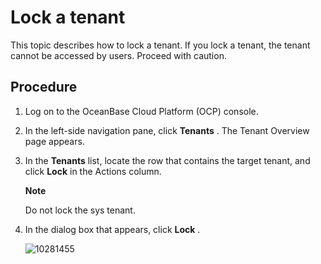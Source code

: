 # Lock a tenant

This topic describes how to lock a tenant. If you lock a tenant, the tenant cannot be accessed by users. Proceed with caution.

## Procedure

1. Log on to the OceanBase Cloud Platform (OCP) console.

2. In the left-side navigation pane, click **Tenants** . The Tenant Overview page appears.

3. In the **Tenants** list, locate the row that contains the target tenant, and click **Lock** in the Actions column.

   **Note**

   Do not lock the sys tenant.

4. In the dialog box that appears, click **Lock** .

   ![10281455](https://help-static-aliyun-doc.aliyuncs.com/assets/img/en-US/0625306461/p345345.png)

